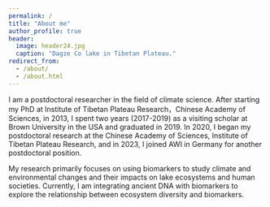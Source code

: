 ```yaml
---
permalink: /
title: "About me"
author_profile: true
header:
  image: header24.jpg
  caption: "Dagze Co lake in Tibetan Plateau."
redirect_from: 
  - /about/
  - /about.html
---
```



I am a postdoctoral researcher in the field of climate science. After starting my PhD at Institute of Tibetan Plateau Research，Chinese Academy of Sciences, in 2013, I spent two years (2017-2019) as a visiting scholar at Brown University in the USA and graduated in 2019. In 2020, I began my postdoctoral research at the Chinese Academy of Sciences, Institute of Tibetan Plateau Research, and in 2023, I joined AWI in Germany for another postdoctoral position. 

My research primarily focuses on using biomarkers to study climate and environmental changes and their impacts on lake ecosystems and human societies. Currently, I am integrating ancient DNA with biomarkers to explore the relationship between ecosystem diversity and biomarkers.


